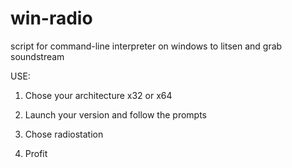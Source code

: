 # win-radio
script for command-line interpreter on windows to litsen and grab soundstream

USE:

1. Chose your architecture x32 or x64

2. Launch your version and follow the prompts

3. Chose radiostation

4. Profit
